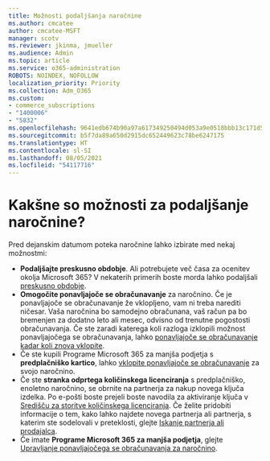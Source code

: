 ```yaml
---
title: Možnosti podaljšanja naročnine
ms.author: cmcatee
author: cmcatee-MSFT
manager: scotv
ms.reviewer: jkinma, jmueller
ms.audience: Admin
ms.topic: article
ms.service: o365-administration
ROBOTS: NOINDEX, NOFOLLOW
localization_priority: Priority
ms.collection: Adm_O365
ms.custom:
- commerce_subscriptions
- "1400006"
- "5832"
ms.openlocfilehash: 9641edb674b90a97a617349250494d053a9e0518bbb13c171d5f164a117abf3d
ms.sourcegitcommit: b5f7da89a650d2915dc652449623c78be6247175
ms.translationtype: HT
ms.contentlocale: sl-SI
ms.lasthandoff: 08/05/2021
ms.locfileid: "54117716"
---
```

# <a name="what-are-my-options-to-extend"></a>Kakšne so možnosti za podaljšanje naročnine?

Pred dejanskim datumom poteka naročnine lahko izbirate med nekaj možnostmi:

- **Podaljšajte preskusno obdobje**.  Ali potrebujete več časa za ocenitev okolja Microsoft 365? V nekaterih primerih boste morda lahko podaljšali [preskusno obdobje](https://docs.microsoft.com/microsoft-365/commerce/extend-your-trial).  
- **Omogočite ponavljajoče se obračunavanje** za naročnino. Če je ponavljajoče se obračunavanje že vklopljeno, vam ni treba narediti ničesar. Vaša naročnina bo samodejno obračunana, vaš račun pa bo bremenjen za dodatno leto ali mesec, odvisno od trenutne pogostosti obračunavanja. Če ste zaradi katerega koli razloga izklopili možnost ponavljajočega se obračunavanja, lahko [ponavljajoče se obračunavanje kadar koli znova vklopite](https://docs.microsoft.com/microsoft-365/commerce/subscriptions/renew-your-subscription).
- Če ste kupili Programe Microsoft 365 za manjša podjetja s **predplačniško kartico**, lahko [vklopite ponavljajoče se obračunavanje](https://docs.microsoft.com/microsoft-365/commerce/subscriptions/renew-your-subscription)  za svojo naročnino.
- Če ste **stranka odprtega količinskega licenciranja**  s predplačniško, enoletno naročnino, se obrnite na partnerja za nakup novega ključa izdelka. Po e-pošti boste prejeli boste navodila za aktiviranje ključa v [Središču za storitve količinskega licenciranja](https://go.microsoft.com/fwlink/p/?LinkID=282016). Če želite pridobiti informacije o tem, kako lahko najdete novega partnerja ali partnerja, s katerim ste sodelovali v preteklosti, glejte [Iskanje partnerja ali prodajalca](https://docs.microsoft.com/microsoft-365/admin/manage/find-your-partner-or-reseller).
- Če imate **Programe Microsoft 365 za manjša podjetja**, glejte [Upravljanje ponavljajočega se obračunavanja za naročnino](https://docs.microsoft.com/microsoft-365/commerce/subscriptions/renew-your-subscription).
